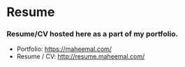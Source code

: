 # Resume
### Resume/CV hosted here as a part of my portfolio.

- Portfolio: https://maheemal.com/
- Resume / CV: http://resume.maheemal.com/
